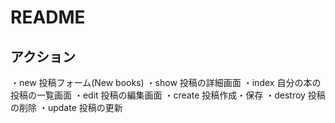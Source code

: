 # README

## アクション
・new 投稿フォーム(New books)
・show 投稿の詳細画面
・index 自分の本の投稿の一覧画面
・edit 投稿の編集画面
・create 投稿作成・保存
・destroy 投稿の削除
・update 投稿の更新
